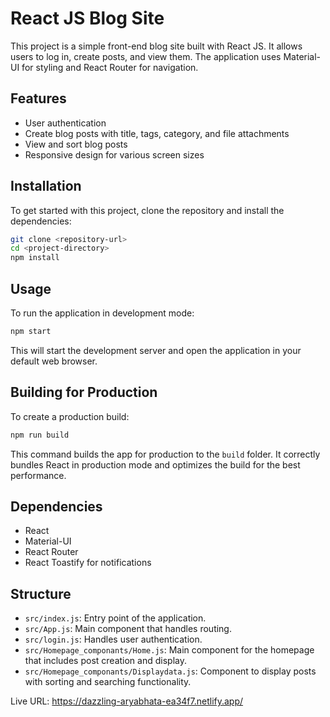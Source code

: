 # React JS Blog Site

This project is a simple front-end blog site built with React JS. It allows users to log in, create posts, and view them. The application uses Material-UI for styling and React Router for navigation.

## Features

- User authentication
- Create blog posts with title, tags, category, and file attachments
- View and sort blog posts
- Responsive design for various screen sizes

## Installation

To get started with this project, clone the repository and install the dependencies:

```bash
git clone <repository-url>
cd <project-directory>
npm install
```

## Usage

To run the application in development mode:

```bash
npm start
```

This will start the development server and open the application in your default web browser.

## Building for Production

To create a production build:

```bash
npm run build
```

This command builds the app for production to the `build` folder. It correctly bundles React in production mode and optimizes the build for the best performance.

## Dependencies

- React
- Material-UI
- React Router
- React Toastify for notifications

## Structure

- `src/index.js`: Entry point of the application.
- `src/App.js`: Main component that handles routing.
- `src/login.js`: Handles user authentication.
- `src/Homepage_componants/Home.js`: Main component for the homepage that includes post creation and display.
- `src/Homepage_componants/Displaydata.js`: Component to display posts with sorting and searching functionality.

Live URL: https://dazzling-aryabhata-ea34f7.netlify.app/
